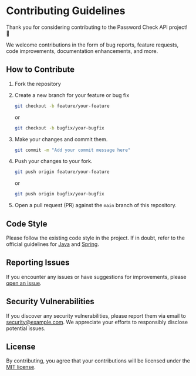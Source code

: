 # Contributing Guidelines

Thank you for considering contributing to the Password Check API project! :tada:

We welcome contributions in the form of bug reports, feature requests, code improvements, documentation enhancements, and more.

## How to Contribute

1. Fork the repository
2. Create a new branch for your feature or bug fix

    ```bash
    git checkout -b feature/your-feature
    ```

    or

    ```bash
    git checkout -b bugfix/your-bugfix
    ```

3. Make your changes and commit them.

    ```bash
    git commit -m "Add your commit message here"
    ```

4. Push your changes to your fork.

    ```bash
    git push origin feature/your-feature
    ```

    or

    ```bash
    git push origin bugfix/your-bugfix
    ```

5. Open a pull request (PR) against the `main` branch of this repository.

## Code Style

Please follow the existing code style in the project. If in doubt, refer to the official guidelines for [Java](https://www.oracle.com/java/technologies/javase/codeconventions-introduction.html) and [Spring](https://spring.io/guides/gs/intellij-idea/).

## Reporting Issues

If you encounter any issues or have suggestions for improvements, please [open an issue](https://github.com/your-username/password-check-api/issues).

## Security Vulnerabilities

If you discover any security vulnerabilities, please report them via email to security@example.com. We appreciate your efforts to responsibly disclose potential issues.

## License

By contributing, you agree that your contributions will be licensed under the [MIT license](LICENSE).
